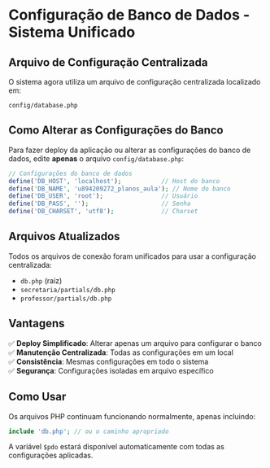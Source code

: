 # Configuração de Banco de Dados - Sistema Unificado

## Arquivo de Configuração Centralizada

O sistema agora utiliza um arquivo de configuração centralizada localizado em:
```
config/database.php
```

## Como Alterar as Configurações do Banco

Para fazer deploy da aplicação ou alterar as configurações do banco de dados, edite **apenas** o arquivo `config/database.php`:

```php
// Configurações do banco de dados
define('DB_HOST', 'localhost');           // Host do banco
define('DB_NAME', 'u894209272_planos_aula'); // Nome do banco
define('DB_USER', 'root');                // Usuário
define('DB_PASS', '');                    // Senha
define('DB_CHARSET', 'utf8');             // Charset
```

## Arquivos Atualizados

Todos os arquivos de conexão foram unificados para usar a configuração centralizada:

- `db.php` (raiz)
- `secretaria/partials/db.php`
- `professor/partials/db.php`

## Vantagens

✅ **Deploy Simplificado**: Alterar apenas um arquivo para configurar o banco  
✅ **Manutenção Centralizada**: Todas as configurações em um local  
✅ **Consistência**: Mesmas configurações em todo o sistema  
✅ **Segurança**: Configurações isoladas em arquivo específico  

## Como Usar

Os arquivos PHP continuam funcionando normalmente, apenas incluindo:
```php
include 'db.php'; // ou o caminho apropriado
```

A variável `$pdo` estará disponível automaticamente com todas as configurações aplicadas.
